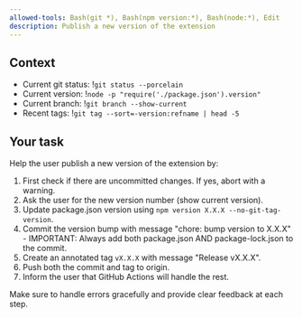 ```yaml
---
allowed-tools: Bash(git *), Bash(npm version:*), Bash(node:*), Edit
description: Publish a new version of the extension
---
```


## Context

- Current git status: !`git status --porcelain`
- Current version: !`node -p "require('./package.json').version"`
- Current branch: !`git branch --show-current`
- Recent tags: !`git tag --sort=-version:refname | head -5`

## Your task

Help the user publish a new version of the extension by:

1. First check if there are uncommitted changes. If yes, abort with a warning.
2. Ask the user for the new version number (show current version).
3. Update package.json version using `npm version X.X.X --no-git-tag-version`.
4. Commit the version bump with message "chore: bump version to X.X.X" - IMPORTANT: Always add both package.json AND package-lock.json to the commit.
5. Create an annotated tag `vX.X.X` with message "Release vX.X.X".
6. Push both the commit and tag to origin.
7. Inform the user that GitHub Actions will handle the rest.

Make sure to handle errors gracefully and provide clear feedback at each step.